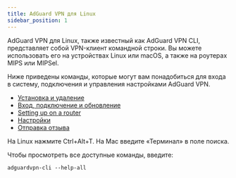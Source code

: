 ```yaml
---
title: AdGuard VPN для Linux
sidebar_position: 1
---
```


AdGuard VPN для Linux, также известный как AdGuard VPN CLI, представляет собой VPN-клиент командной строки. Вы можете использовать его на устройствах Linux или macOS, а также на роутерах MIPS или MIPSel.

Ниже приведены команды, которые могут вам понадобиться для входа в систему, подключения и управления настройками AdGuard VPN.

- [Установка и удаление](/adguard-vpn-for-linux/installation)
- [Вход, подключение и обновление](/adguard-vpn-for-linux/login)
- [Setting up on a router](/adguard-vpn-for-linux/setting-up-on-a-router)
- [Настройки](/adguard-vpn-for-linux/settings)
- [Отправка отзыва](/adguard-vpn-for-linux/feedback)

На Linux нажмите Ctrl+Alt+T. На Mac введите «Терминал» в поле поиска.

Чтобы просмотреть все доступные команды, введите:

```
adguardvpn-cli --help-all
```
